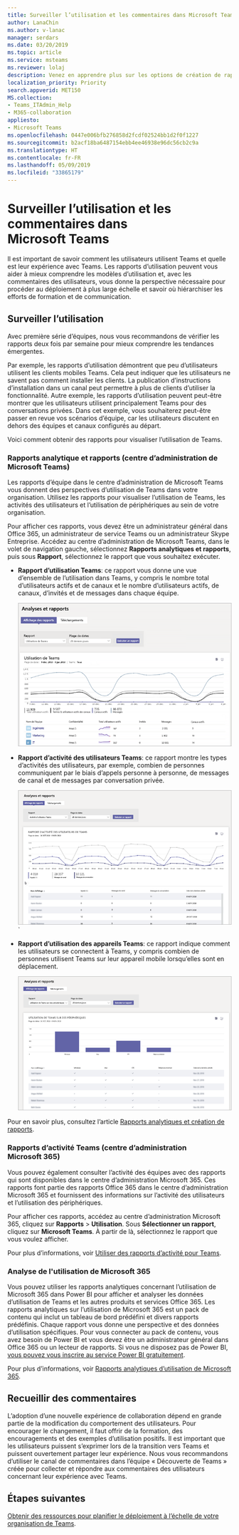 ```yaml
---
title: Surveiller l’utilisation et les commentaires dans Microsoft Teams
author: LanaChin
ms.author: v-lanac
manager: serdars
ms.date: 03/20/2019
ms.topic: article
ms.service: msteams
ms.reviewer: lolaj
description: Venez en apprendre plus sur les options de création de rapports disponibles pour voir comment les utilisateurs utilisent Microsoft Teams et pour recueillir des commentaires sur leur expérience.
localization_priority: Priority
search.appverid: MET150
MS.collection:
- Teams_ITAdmin_Help
- M365-collaboration
appliesto:
- Microsoft Teams
ms.openlocfilehash: 0447e006bfb276858d2fcdf02524bb1d2f0f1227
ms.sourcegitcommit: b2acf18ba6487154ebb4ee46938e96dc56cb2c9a
ms.translationtype: HT
ms.contentlocale: fr-FR
ms.lasthandoff: 05/09/2019
ms.locfileid: "33865179"
---
```

# <a name="monitor-usage-and-feedback-in-microsoft-teams"></a>Surveiller l’utilisation et les commentaires dans Microsoft Teams
Il est important de savoir comment les utilisateurs utilisent Teams et quelle est leur expérience avec Teams. Les rapports d’utilisation peuvent vous aider à mieux comprendre les modèles d’utilisation et, avec les commentaires des utilisateurs, vous donne la perspective nécessaire pour procéder au déploiement à plus large échelle et savoir où hiérarchiser les efforts de formation et de communication.

## <a name="monitor-usage"></a>Surveiller l’utilisation
Avec première série d’équipes, nous vous recommandons de vérifier les rapports deux fois par semaine pour mieux comprendre les tendances émergentes. 

Par exemple, les rapports d’utilisation démontrent que peu d’utilisateurs utilisent les clients mobiles Teams. Cela peut indiquer que les utilisateurs ne savent pas comment installer les clients. La publication d’instructions d’installation dans un canal peut permettre à plus de clients d’utiliser la fonctionnalité. Autre exemple, les rapports d’utilisation peuvent peut-être montrer que les utilisateurs utilisent principalement Teams pour des conversations privées. Dans cet exemple, vous souhaiterez peut-être passer en revue vos scénarios d’équipe, car les utilisateurs discutent en dehors des équipes et canaux configurés au départ. 

Voici comment obtenir des rapports pour visualiser l’utilisation de Teams. 

### <a name="teams-analytics--reports-microsoft-teams-admin-center"></a>Rapports analytique et rapports (centre d’administration de Microsoft Teams)

Les rapports d’équipe dans le centre d’administration de Microsoft Teams vous donnent des perspectives d’utilisation de Teams dans votre organisation. Utilisez les rapports pour visualiser l’utilisation de Teams, les activités des utilisateurs et l’utilisation de périphériques au sein de votre organisation. 

Pour afficher ces rapports, vous devez être un administrateur général dans Office 365, un administrateur de service Teams ou un administrateur Skype Entreprise. Accédez au centre d’administration de Microsoft Teams, dans le volet de navigation gauche, sélectionnez **Rapports analytiques et rapports**, puis sous **Rapport**, sélectionnez le rapport que vous souhaitez exécuter.

- **Rapport d’utilisation Teams**: ce rapport vous donne une vue d’ensemble de l’utilisation dans Teams, y compris le nombre total d’utilisateurs actifs et de canaux et le nombre d’utilisateurs actifs, de canaux, d’invités et de messages dans chaque équipe. 

    ![Rapport d’utilisation Teams](media/teams-reports-teams-usage.png "Capture d’écran du rapport d’utilisation Teams dans le centre d’administration de Microsoft Teams")     
- **Rapport d’activité des utilisateurs Teams**: ce rapport montre les types d’activités des utilisateurs, par exemple, combien de personnes communiquent par le biais d’appels personne à personne, de messages de canal et de messages par conversation privée. 

    ![Rapport d’activité des utilisateurs Teams](media/teams-reports-user-activity.png "Capture d’écran du rapport d’activité des utilisateurs Teams dans le centre d’administration de Microsoft Teams") 
`
- **Rapport d’utilisation des appareils Teams**: ce rapport indique comment les utilisateurs se connectent à Teams, y compris combien de personnes utilisent Teams sur leur appareil mobile lorsqu’elles sont en déplacement. 

    ![Rapport d’utilisation des appareils Teams](media/teams-reports-device-usage.png "Capture d’écran du rapport d’utilisation des appareils Teams dans le centre d’administration de Microsoft Teams")

Pour en savoir plus, consultez l’article [Rapports analytiques et création de rapports](teams-analytics-and-reports/teams-reporting-reference.md). 

### <a name="teams-activity-reports-microsoft-365-admin-center"></a>Rapports d’activité Teams (centre d’administration Microsoft 365)
Vous pouvez également consulter l’activité des équipes avec des rapports qui sont disponibles dans le centre d’administration Microsoft 365. Ces rapports font partie des rapports Office 365 dans le centre d’administration Microsoft 365 et fournissent des informations sur l’activité des utilisateurs et l’utilisation des périphériques. 

Pour afficher ces rapports, accédez au centre d’administration Microsoft 365, cliquez sur **Rapports** > **Utilisation**. Sous **Sélectionner un rapport**, cliquez sur **Microsoft Teams**. À partir de là, sélectionnez le rapport que vous voulez afficher.

Pour plus d’informations, voir [Utiliser des rapports d’activité pour Teams](teams-activity-reports.md).

### <a name="microsoft-365-usage-analytics"></a>Analyse de l'utilisation de Microsoft 365

Vous pouvez utiliser les rapports analytiques concernant l’utilisation de Microsoft 365 dans Power BI pour afficher et analyser les données d’utilisation de Teams et les autres produits et services Office 365. Les rapports analytiques sur l’utilisation de Microsoft 365 est un pack de contenu qui inclut un tableau de bord prédéfini et divers rapports prédéfinis. Chaque rapport vous donne une perspective et des données d’utilisation spécifiques. Pour vous connecter au pack de contenu, vous avez besoin de Power BI et vous devez être un administrateur général dans Office 365 ou un lecteur de rapports. Si vous ne disposez pas de Power BI, [vous pouvez vous inscrire au service Power BI gratuitement](https://powerbi.microsoft.com). 

Pour plus d’informations, voir [Rapports analytiques d’utilisation de Microsoft 365](https://support.office.com/article/Microsoft-365-usage-analytics-77ff780d-ab19-4553-adea-09cb65ad0f1f). 

## <a name="gather-feedback"></a>Recueillir des commentaires
L’adoption d’une nouvelle expérience de collaboration dépend en grande partie de la modification du comportement des utilisateurs. Pour encourager le changement, il faut offrir de la formation, des encouragements et des exemples d’utilisation positifs. Il est important que les utilisateurs puissent s’exprimer lors de la transition vers Teams et puissent ouvertement partager leur expérience. Nous vous recommandons d’utiliser le canal de commentaires dans l’équipe « Découverte de Teams » créée pour collecter et répondre aux commentaires des utilisateurs concernant leur expérience avec Teams. 

## <a name="next-steps"></a>Étapes suivantes
[Obtenir des ressources pour planifier le déploiement à l’échelle de votre organisation de Teams](get-started-with-teams-resources-for-org-wide-rollout.md).
